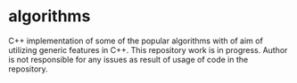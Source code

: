 # algorithms
C++ implementation of some of the popular algorithms with of aim of utilizing generic features in C++.
This repository work is in progress. Author is not responsible for any issues as result of usage of code in the repository.
